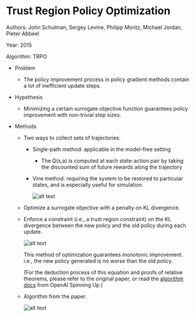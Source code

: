 # Trust Region Policy Optimization

Authors: John Schulman, Sergey Levine, Philipp Moritz, Michael Jordan, Pieter Abbeel

Year: 2015

Algorithm: TRPO

- Problem

  - The policy improvement process in policy gradient methods contain a lot of inefficient update steps.

- Hypothesis

  - Minimizing a certain surrogate objective function guarantees policy improvement with non-trivial step sizes.

- Methods

  - Two ways to collect sets of trajectories:

    - Single-path method: applicable in the model-free setting

      - The Q(s,a) is computed at each state-action pair by taking the discounted sum of future rewards along the trajectory

    - Vine method: requiring the system to be restored to particular states, and is especially useful for simulation.

      ![alt text](https://github.com/RPC2/DRL_paper_summary/blob/master/imgs/008_1.png)

  - Optimize a surrogate objective with a penalty on KL divergence.

  - Enforce a constraint (i.e., a trust region constraint) on the KL divergence between the new policy and the old policy during each update.

    ![alt text](https://github.com/RPC2/DRL_paper_summary/blob/master/imgs/008_0.png)

    This method of optimization guarantees monotonic improvement. i.e., the new policy generated is no worse than the old policy. 

    (For the deduction process of this equation and proofs of relative theorems, please refer to the original paper, or read the [algorithm docs](https://spinningup.openai.com/en/latest/algorithms/trpo.html) from OpenAI Spinning Up.)

  - Algorithm from the paper:

    ![alt text](https://github.com/RPC2/DRL_paper_summary/blob/master/imgs/008_2.png)

    